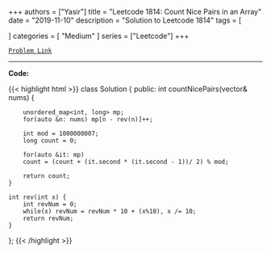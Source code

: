 
+++
authors = ["Yasir"]
title = "Leetcode 1814: Count Nice Pairs in an Array"
date = "2019-11-10"
description = "Solution to Leetcode 1814"
tags = [
    
]
categories = [
    "Medium"
]
series = ["Leetcode"]
+++



[`Problem Link`](https://leetcode.com/problems/count-nice-pairs-in-an-array/description/)

---

**Code:**

{{< highlight html >}}
class Solution {
public:
    int countNicePairs(vector<int>& nums) {
        
        unordered_map<int, long> mp;
        for(auto &n: nums) mp[n - rev(n)]++;
        
        int mod = 1000000007;
        long count = 0;
        
        for(auto &it: mp) 
        count = (count + (it.second * (it.second - 1))/ 2) % mod;
        
        return count;
    }

    int rev(int x) {
        int revNum = 0;
        while(x) revNum = revNum * 10 + (x%10), x /= 10;
        return revNum;
    }
};
{{< /highlight >}}

